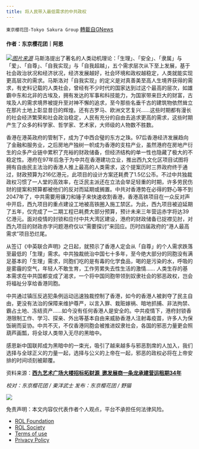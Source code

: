 ```yaml
---
title: 将人民带入最低需求的中共政权
---
```

`東京櫻花団-Tokyo Sakura Group` [轉載自GNews](https://gnews.org/zh-hans/1697485/)

#### 作者：东京樱花团｜阿恩
![](https://assets.gnews.org/wp-content/uploads/2021/11/恩人.jpg)[*图片来源*](https://cdn.hk01.com/di/media/images/dw/20210518/471369732725936128780234.jpeg/mFt-JQXPtXUzDVvbQA6xrKqbof_m1LcnMlxJoTJcSaE?v=w1920)
马斯洛提出了著名的人类动机理论：「生理」、「安全」、「隶属」与「爱」、「自尊」、「自我实现」与「自我超越」，五个需求层次从下至上发展，基于社会政治状况和经济状况，经济发展越好，社会环境和政权越稳定，人类就能实现更高层次的需求。马斯洛对「自我实现」的定义是对真善美至高人生境界获得的需求，有史料记载的人类社会，曾经有不少时代的国家达到过这个最高的层次，如雄霸中东和北非的古埃及，拥有发达的军事和科技能力，为国家带来巨大的财富，古埃及人的需求境界被提升至对神不懈的追求，至今那些名垂千古的建筑物依然耸立在那片土地上彰显昔日的辉煌。还有古罗马、欧洲文艺复兴……这些时期都有漫长的社会经济繁荣和社会政治稳定，人民有充分的自由去追求更高的需求，这些时期产生了众多的科学家、哲学家、艺术家，大师级的人物数不胜数。

香港在港英政府的管制下，成为了中西合璧的东方之珠。97后香港经济发展趋向了金融和服务业，之后房地产独树一帜成为香港的支柱产业，虽然港府在房地产衍生的众多产业链中累积了充裕的财政储备，但经济结构的单一性也隐藏了极大的不稳定性。港府在97年后急于为中共在香港建功立业，推出西九文化区项目试图将拥有自由民主法治的香港人推上最高的人类需求，这个提案历时三界政府终于通过，财政预算为216亿港元，此项目的设计方案还耗费了1.5亿公币。不过中共独裁政权习惯了一人堂的高效率，在泛民主派还在立法会举足轻重的时期，许多劳民伤财的提案和预算都被他们的反对而延期或搁置。中共对香港势在必得的野心等不到2047年了，中共需要用镰刀和锤子来快速收割香港，香港高铁项目在一众反对声中开启，西九项目的重点建设工地被高铁圈入施工禁区。为此，西九项目被迫延期了五年，仅完成了一二期工程已耗费大部分预算，预计未来三年营运赤字将达39亿港元。面对疫情的封锁和应付中共大湾区建设，港府的财政储备已捉襟见肘，对西九项目的财政赤字问题港府仅以“需要探讨”来回应。历时四届政府的“港人最高需求”项目恐烂尾。

从签订《中英联合声明》之日起，就预示了香港人定会从「自尊」的个人需求跌落至最低的「生理」需求。中共独裁统治中国七十多年，至今绝大部分的同胞没有满足基本的「生理」需求，同胞们吃的是有毒的化学食品，喝的是污染的水，呼吸的是雾霾的空气，年轻人不敢生育，工作劳累失去性生活的激情…… 人类生存的基本需求在中共国都变成了渴求，一个将中国同胞带领到奴隶社会的邪恶政权，岂会将福祉分享给香港同胞。

中共通过镇压反逃犯条例运动迅速独裁控制了香港，如今的香港人被剥夺了民主自由，更没有法治的保障来维护尊严，以言入罪、栽赃嫁祸、暗地抓捕、非法拘禁、霸占土地、冻结资产……如今没有任何香港人是安全的。中共疫情下，港府封锁香港限制工作、学习、探亲、外出等基本自由来威胁香港人注射毒疫苗，许多人为保饭碗而妥协。中共不灭，不仅香港同胞会被推进奴隶社会，各国的邪恶力量更会照葫芦画瓢，将全球人类带入无尽的黑暗中。

感恩新中国联邦成为黑暗中的一束光，吸引了越来越多与邪恶割席的人加入，我们选择与全球正义的力量一起，选择与公义的上帝在一起，邪恶的政权必将在上帝安排的时间顷刻被颠覆。

资料来源：[**西九艺术广场大楼招标拓财源  邀发展商一条龙承建营运租期34年**](https://www.hk01.com/%E7%A4%BE%E6%9C%83%E6%96%B0%E8%81%9E/705254/%E8%A5%BF%E4%B9%9D%E8%97%9D%E8%A1%93%E5%BB%A3%E5%A0%B4%E5%A4%A7%E6%A8%93%E6%8B%9B%E6%A8%99%E6%8B%93%E8%B2%A1%E6%BA%90-%E9%82%80%E7%99%BC%E5%B1%95%E5%95%86%E4%B8%80%E6%A2%9D%E9%BE%8D%E6%89%BF%E5%BB%BA%E7%87%9F%E9%81%8B%E7%A7%9F%E6%9C%9F34%E5%B9%B4)

*校对：东京樱花团 / 東洋武士*
*发布：东京樱花团 / 野猫*

![](https://assets.gnews.org/wp-content/uploads/2021/11/yht-1.png)

 

免责声明：本文内容仅代表作者个人观点，平台不承担任何法律风险。

- [ROL Foundation](https://rolfoundation.org/)
- [ROL Society](https://rolsociety.org/)
- [Terms of use](https://gnews.org/terms-of-use-3/)
- [Privacy Policy](https://gnews.org/privacy-policy/)

